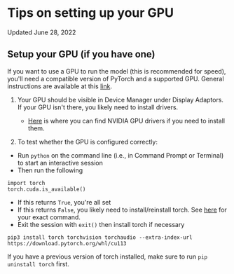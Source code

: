 # Tips on setting up your GPU

Updated June 28, 2022

## Setup your GPU (if you have one)

If you want to use a GPU to run the model (this is recommended for speed), you'll need a compatible version of PyTorch and a supported GPU. General instructions are available at this [link](https://pytorch.org/get-started/locally/).

1. Your GPU should be visible in Device Manager under Display Adaptors. If your GPU isn't there, you likely need to install drivers.
    * [Here](https://www.nvidia.com/Download/Find.aspx) is where you can find NVIDIA GPU drivers if you need to install them.


2. To test whether the GPU is configured correctly:
  * Run `python` on the command line (i.e., in Command Prompt or Terminal) to start an interactive session
  * Then run the following
  ```
  import torch
  torch.cuda.is_available()
  ```
  * If this returns `True`, you're all set
  * If this returns `False`, you likely need to install/reinstall torch. See [here](https://pytorch.org/get-started/locally/) for your exact command.
  * Exit the session with `exit()` then install torch if necessary
  ```
  pip3 install torch torchvision torchaudio --extra-index-url https://download.pytorch.org/whl/cu113
  ```
  If you have a previous version of torch installed, make sure to run `pip uninstall torch` first.

